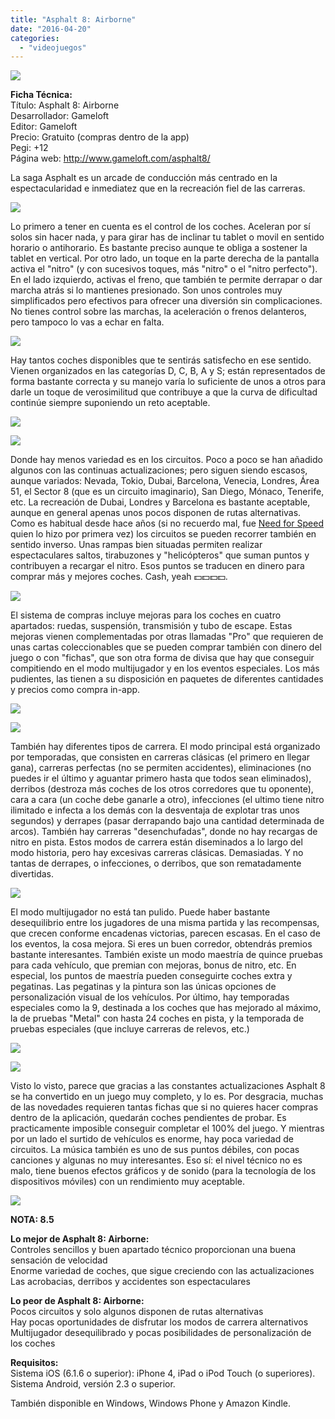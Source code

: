 ```yaml
---
title: "Asphalt 8: Airborne"
date: "2016-04-20"
categories: 
  - "videojuegos"
---
```


![](images/asphalt_8.jpeg)

**Ficha Técnica:**  
Título: Asphalt 8: Airborne  
Desarrollador: Gameloft  
Editor: Gameloft  
Precio: Gratuito (compras dentro de la app)  
Pegi: +12  
Página web: http://www.gameloft.com/asphalt8/

La saga Asphalt es un arcade de conducción más centrado en la espectacularidad e inmediatez que en la recreación fiel de las carreras.

![](images/asphalt_8_0008.png)

Lo primero a tener en cuenta es el control de los coches. Aceleran por sí solos sin hacer nada, y para girar has de inclinar tu tablet o movil en sentido horario o antihorario. Es bastante preciso aunque te obliga a sostener la tablet en vertical. Por otro lado, un toque en la parte derecha de la pantalla activa el "nitro" (y con sucesivos toques, más "nitro" o el "nitro perfecto"). En el lado izquierdo, activas el freno, que también te permite derrapar o dar marcha atrás si lo mantienes presionado. Son unos controles muy simplificados pero efectivos para ofrecer una diversión sin complicaciones. No tienes control sobre las marchas, la aceleración o frenos delanteros, pero tampoco lo vas a echar en falta.

![](images/asphalt_8_0009.png)

Hay tantos coches disponibles que te sentirás satisfecho en ese sentido. Vienen organizados en las categorías D, C, B, A y S; están representados de forma bastante correcta y su manejo varía lo suficiente de unos a otros para darle un toque de verosimilitud que contribuye a que la curva de dificultad continúe siempre suponiendo un reto aceptable.

![](images/asphalt_8_0010.png)

![](images/asphalt_8_0011.png)

Donde hay menos variedad es en los circuitos. Poco a poco se han añadido algunos con las continuas actualizaciones; pero siguen siendo escasos, aunque variados: Nevada, Tokio, Dubai, Barcelona, Venecia, Londres, Área 51, el Sector 8 (que es un circuito imaginario), San Diego, Mónaco, Tenerife, etc. La recreación de Dubai, Londres y Barcelona es bastante aceptable, aunque en general apenas unos pocos disponen de rutas alternativas. Como es habitual desde hace años (si no recuerdo mal, fue [Need for Speed](../../../2006/01/need-for-speed-most-wanted/) quien lo hizo por primera vez) los circuitos se pueden recorrer también en sentido inverso. Unas rampas bien situadas permiten realizar espectaculares saltos, tirabuzones y "helicópteros" que suman puntos y contribuyen a recargar el nitro. Esos puntos se traducen en dinero para comprar más y mejores coches. Cash, yeah 💵💵💵💵.

![](images/asphalt_8_0012.png)

El sistema de compras incluye mejoras para los coches en cuatro apartados: ruedas, suspensión, transmisión y tubo de escape. Estas mejoras vienen complementadas por otras llamadas "Pro" que requieren de unas cartas coleccionables que se pueden comprar también con dinero del juego o con "fichas", que son otra forma de divisa que hay que conseguir compitiendo en el modo multijugador y en los eventos especiales. Los más pudientes, las tienen a su disposición en paquetes de diferentes cantidades y precios como compra in-app.

![](images/asphalt_8_0013.png)

![](images/asphalt_8_0014.png)

También hay diferentes tipos de carrera. El modo principal está organizado por temporadas, que consisten en carreras clásicas (el primero en llegar gana), carreras perfectas (no se permiten accidentes), eliminaciones (no puedes ir el último y aguantar primero hasta que todos sean eliminados), derribos (destroza más coches de los otros corredores que tu oponente), cara a cara (un coche debe ganarle a otro), infecciones (el ultimo tiene nitro ilimitado e infecta a los demás con la desventaja de explotar tras unos segundos) y derrapes (pasar derrapando bajo una cantidad determinada de arcos). También hay carreras "desenchufadas", donde no hay recargas de nitro en pista. Estos modos de carrera están diseminados a lo largo del modo historia, pero hay excesivas carreras clásicas. Demasiadas. Y no tantas de derrapes, o infecciones, o derribos, que son rematadamente divertidas.

![](images/asphalt_8_0015.png)

El modo multijugador no está tan pulido. Puede haber bastante desequilibrio entre los jugadores de una misma partida y las recompensas, que crecen conforme encadenas victorias, parecen escasas. En el caso de los eventos, la cosa mejora. Si eres un buen corredor, obtendrás premios bastante interesantes. También existe un modo maestría de quince pruebas para cada vehículo, que premian con mejoras, bonus de nitro, etc. En especial, los puntos de maestría pueden conseguirte coches extra y pegatinas. Las pegatinas y la pintura son las únicas opciones de personalización visual de los vehículos. Por último, hay temporadas especiales como la 9, destinada a los coches que has mejorado al máximo, la de pruebas "Metal" con hasta 24 coches en pista, y la temporada de pruebas especiales (que incluye carreras de relevos, etc.)

![](images/asphalt_8_0016.png)

![](images/asphalt_8_0017.png)

Visto lo visto, parece que gracias a las constantes actualizaciones Asphalt 8 se ha convertido en un juego muy completo, y lo es. Por desgracia, muchas de las novedades requieren tantas fichas que si no quieres hacer compras dentro de la aplicación, quedarán coches pendientes de probar. Es practicamente imposible conseguir completar el 100% del juego. Y mientras por un lado el surtido de vehículos es enorme, hay poca variedad de circuitos. La música también es uno de sus puntos débiles, con pocas canciones y algunas no muy interesantes. Eso sí: el nivel técnico no es malo, tiene buenos efectos gráficos y de sonido (para la tecnología de los dispositivos móviles) con un rendimiento muy aceptable.

![](images/asphalt_8_0018.png)

**NOTA: 8.5**

**Lo mejor de Asphalt 8: Airborne:**  
Controles sencillos y buen apartado técnico proporcionan una buena sensación de velocidad  
Enorme variedad de coches, que sigue creciendo con las actualizaciones  
Las acrobacias, derribos y accidentes son espectaculares

**Lo peor de Asphalt 8: Airborne:**  
Pocos circuitos y solo algunos disponen de rutas alternativas  
Hay pocas oportunidades de disfrutar los modos de carrera alternativos  
Multijugador desequilibrado y pocas posibilidades de personalización de los coches

**Requisitos:**  
Sistema iOS (6.1.6 o superior): iPhone 4, iPad o iPod Touch (o superiores).  
Sistema Android, versión 2.3 o superior.

También disponible en Windows, Windows Phone y Amazon Kindle.